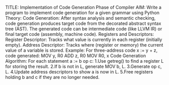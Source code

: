 TITLE: Implementation of Code Generation Phase of Compiler
AIM:
Write a program to implement code generation for a given grammar using Python
Theory:
Code Generation:
After syntax analysis and semantic checking, code generation produces target code from the decorated abstract syntax tree (AST).
The generated code can be intermediate code (like LLVM IR) or final target code (assembly, machine code).
Registers and Descriptors:
Register Descriptor: Tracks what value is currently in each register (initially empty).
Address Descriptor: Tracks where (register or memory) the current value of a variable is stored.
Example:
For three-address code x := y + z, code generated:
MOV y, R0
ADD z, R0
MOV R0, x
Code Generation Algorithm:
For each statement a := b op c:
1.Use getreg() to find a register L for storing the result.
2.If b is not in L, generate MOV b, L.
3.Generate op c, L.
4.Update address descriptors to show a is now in L.
5.Free registers holding b and c if they are no longer needed.

